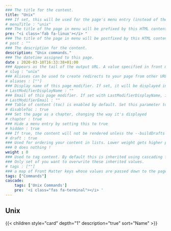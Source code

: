 ```yaml
---
### The title for the content.
title: "Unix"
### If set, this will be used for the page's menu entry (instead of the `title` attribute)
# menuTitle : "unix"
### The title of the page in menu will be prefixed by this HTML content
pre: "<i class='fab fa-linux'></i> "
### The title of the page in menu will be postfixed by this HTML content
# post : ""
### The description for the content.
description: "Unix commands."
### The datetime assigned to this page.
date : 2020-03-10T16:33:38+01:00
### Appears as the tail of the output URL. A value specified in front matter will override the segment of the URL based on the filename.
# slug : "unix"
### Aliases can be used to create redirects to your page from other URLs.
# aliases : [""]
### Display name of this page modifier. If set, it will be displayed in the footer.
# LastModifierDisplayName : ""
### Email of this page modifier. If set with LastModifierDisplayName, it will be displayed in the footer
# LastModifierEmail : ""
### Table of content (toc) is enabled by default. Set this parameter to true to disable it.
# disableToc : true
### Set the page as a chapter, changing the way it's displayed
# chapter : true
### Hide a menu entry by setting this to true
# hidden : true
### If true, the content will not be rendered unless the --buildDrafts flag is passed to the hugo command.
# draft : true
### Used for ordering your content in lists. Lower weight gets higher precedence. So content with lower weight will come first.
### 0 does nothing !
weight : 0
### Used to tag content. By default this is inherited using cascading from _index.md files
### Only set of you want to overwrite these inherited values.
# tags : [""]
### a map of Front Matter keys whose values are passed down to the page’s descendants unless overwritten by self or a closer ancestor’s cascade. 
tags: ["Commands"]
cascade:
    tags: ['Unix Commands']
    pre: '<i class="fas fa-terminal"></i> '
---
```


## Unix

{{< children style="card" depth="1" description="true" sort="Name" >}}
